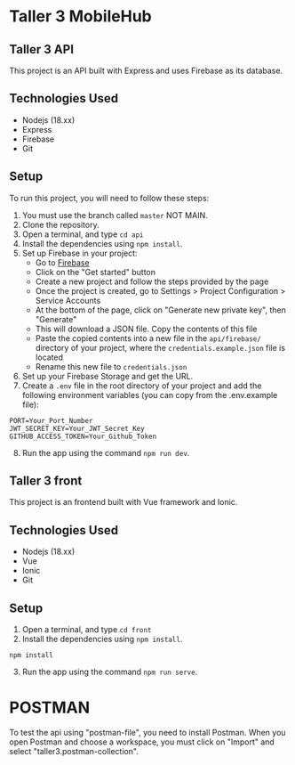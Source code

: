 # Taller 3 MobileHub


## Taller 3 API

This project is an API built with Express and uses Firebase as its database.

## Technologies Used

- Nodejs (18.xx)
- Express
- Firebase
- Git

## Setup

To run this project, you will need to follow these steps:

1. You must use the branch called `master` NOT MAIN.
2. Clone the repository.
3. Open a terminal, and type `cd api`
4. Install the dependencies using `npm install`.
5. Set up Firebase in your project:
   - Go to [Firebase](https://firebase.google.com)
   - Click on the "Get started" button
   - Create a new project and follow the steps provided by the page
   - Once the project is created, go to Settings > Project Configuration > Service Accounts
   - At the bottom of the page, click on "Generate new private key", then "Generate"
   - This will download a JSON file. Copy the contents of this file
   - Paste the copied contents into a new file in the `api/firebase/` directory of your project, where the `credentials.example.json` file is located
   - Rename this new file to `credentials.json`
6. Set up your Firebase Storage and get the URL.
7. Create a `.env` file in the root directory of your project and add the following environment variables (you can copy from the .env.example file):

```properties
PORT=Your_Port_Number
JWT_SECRET_KEY=Your_JWT_Secret_Key 
GITHUB_ACCESS_TOKEN=Your_Github_Token
```
8. Run the app using the command `npm run dev`.


## Taller 3 front

This project is an frontend built with Vue framework and Ionic.

## Technologies Used

- Nodejs (18.xx)
- Vue
- Ionic
- Git

## Setup

1. Open a terminal, and type `cd front`
2. Install the dependencies using `npm install`.
```
npm install
```
3. Run the app using the command `npm run serve`.


# POSTMAN

To test the api using "postman-file", you need to install Postman. When you open Postman and choose a workspace, you must click on "Import" and select "taller3.postman-collection".
